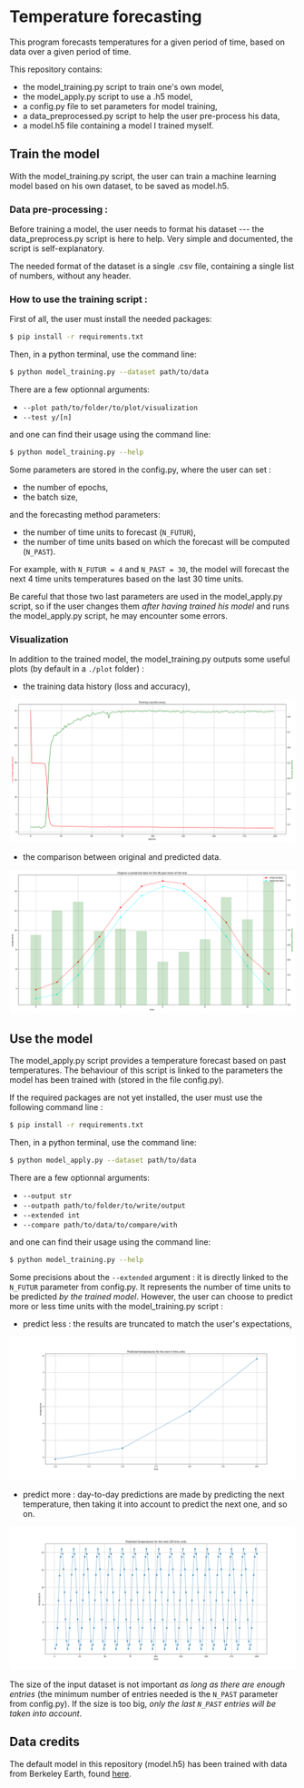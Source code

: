 # Temperature forecasting

This program forecasts temperatures for a given period of time, based on data over a given period of time.

This repository contains:
* the model_training.py script to train one's own model,
* the model_apply.py script to use a .h5 model,
* a config.py file to set parameters for model training,
* a data_preprocessed.py script to help the user pre-process his data,
* a model.h5 file containing a model I trained myself.

## Train the model

With the model_training.py script, the user can train a machine learning model based on his own dataset, to be saved as model.h5.

### Data pre-processing :
Before training a model, the user needs to format his dataset --- the data_preprocess.py script is here to help. Very simple and documented, the script is self-explanatory.

The needed format of the dataset is a single .csv file, containing a single list of numbers, without any header.

### How to use the training script :
First of all, the user must install the needed packages:
```sh
$ pip install -r requirements.txt   
```
Then, in a python terminal, use the command line:
```sh
$ python model_training.py --dataset path/to/data
```

There are a few optionnal arguments: 
* `--plot path/to/folder/to/plot/visualization`
* `--test y/[n]`

and one can find their usage using the command line:
```sh
$ python model_training.py --help
```
Some parameters are stored in the config.py, where the user can set :
* the number of epochs,
* the batch size,

and the forecasting method parameters:
* the number of time units to forecast (`N_FUTUR`),
* the number of time units based on which the forecast will be computed (`N_PAST`).

For example, with `N_FUTUR = 4` and `N_PAST = 30`, the model will forecast the next 4 time units temperatures based on the last 30 time units.

Be careful that those two last parameters are used in the model_apply.py script, so if the user changes them *after having trained his model* and runs the model_apply.py script, he may encounter some errors. 

### Visualization

In addition to the trained model, the model_training.py outputs some useful plots (by default in a `./plot` folder) :
* the training data history (loss and accuracy),

![output loss-accuracy](https://raw.githubusercontent.com/artperrin/simple-temperature-forecasting/master/readme_figures/ex_model_stat.png)

* the comparison between original and predicted data.

![output test plot](https://raw.githubusercontent.com/artperrin/simple-temperature-forecasting/master/readme_figures/ex_test_plot.png)


## Use the model

The model_apply.py script provides a temperature forecast based on past temperatures. The behaviour of this script is linked to the parameters the model has been trained with (stored in the file config.py).

If the required packages are not yet installed, the user must use the following command line :
```sh
$ pip install -r requirements.txt   
```
Then, in a python terminal, use the command line:
```sh
$ python model_apply.py --dataset path/to/data
```
There are a few optionnal arguments: 
* `--output str`
* `--outpath path/to/folder/to/write/output`
* `--extended int`
* `--compare path/to/data/to/compare/with`

and one can find their usage using the command line:
```sh
$ python model_training.py --help
```

Some precisions about the `--extended` argument : it is directly linked to the `N_FUTUR` parameter from config.py. It represents the number of time units to be predicted *by the trained model*. However, the user can choose to predict more or less time units with the model_training.py script :
* predict less : the results are truncated to match the user's expectations,

![output less predicted](https://raw.githubusercontent.com/artperrin/simple-temperature-forecasting/master/readme_figures/example_less.png)

* predict more : day-to-day predictions are made by predicting the next temperature, then taking it into account to predict the next one, and so on.

![output less predicted](https://raw.githubusercontent.com/artperrin/simple-temperature-forecasting/master/readme_figures/example_more.png)

The size of the input dataset is not important *as long as there are enough entries* (the minimum number of entries needed is the `N_PAST` parameter from config.py). If the size is too big, *only the last `N_PAST` entries will be taken into account*.

## Data credits

The default model in this repository (model.h5) has been trained with data from Berkeley Earth, found [here](https://www.kaggle.com/berkeleyearth/climate-change-earth-surface-temperature-data).